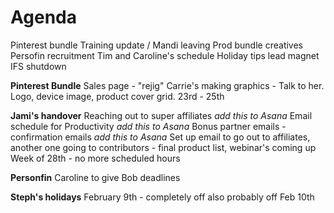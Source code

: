 <!-- TITLE: 2019 01 16 -->

# Agenda
Pinterest bundle
Training update / Mandi leaving
Prod bundle creatives
Persofin recruitment
Tim and Caroline's schedule
Holiday tips lead magnet
IFS shutdown

**Pinterest Bundle**
Sales page - "rejig"
Carrie's making graphics - Talk to her.  Logo, device image, product cover grid.
23rd - 25th

**Jami's handover**
Reaching out to super affiliates *add this to Asana*
Email schedule for Productivity *add this to Asana*
Bonus partner emails - confirmation emails *add this to Asana*
Set up email to go out to affiliates, another one going to contributors - final product list, webinar's coming up
Week of 28th - no more scheduled hours

**Personfin**
Caroline to give Bob deadlines

**Steph's holidays**
February 9th - completely off
also probably off Feb 10th



